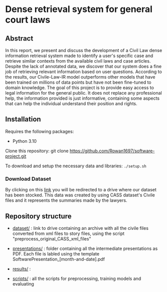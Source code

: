 # Dense retrieval system for general court laws

## Abstract
In this report, we present and discuss the development of a Civil Law dense information retrieval system made to identify a user's specific case and retrieve similar contexts from the available civil laws and case articles. Despite the lack of annotated data, we discover that our system does a fine job of retrieving relevant information based on user questions. According to the results, our Civile-Law-IR model outperforms other models that have been trained on millions of data points but have not been fine-tuned to domain knowledge. The goal of this project is to provide easy access to legal information for the general public. It does not replace any professional help, the information provided is just informative, containing some aspects that can help the individual understand their position and rights.

## Installation
Requires the following packages:
- Python 3.10

Clone this repository: git clone https://github.com/Rowan1697/software-project.git

To download and setup the necessary data and libraries: `./setup.sh`

### Download Dataset
By clicking on this [link](https://drive.google.com/drive/folders/1BOxC6u1HAdYBWFeCVpOU7H5yO-O8UKN5?usp=share_link) you will be redirected to a drive where our dataset has been stocked. This data was created by using CASS dataset's Civile files and it represents the summaries made by the lawyers.


## Repository structure

- [dataset/](dataset) : link to drive containing an archive with all the civile files converted from xml files to story files, using the script "preprocess_original_CASS_xml_files"

- [presentations/](presentations) : folder containing all the intermediate presentations as PDF. Each file is labled using the template SoftwarePresentation_[month-and-date].pdf

- [results/](results) : 

- [scripts/](scripst) : all the scripts for preprocessing, training models and evaluating
